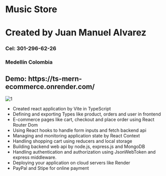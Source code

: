# Music Store
<h1>Created by Juan Manuel Alvarez</h1>
<h3>Cel: 301-296-62-26</h3>
<h3>Medellín Colombia</h3>
<h2>Demo: <link>https://ts-mern-ecommerce.onrender.com/ </link> </h2> 

![1](https://github.com/Sirio2022/ts-mern-ecommerce/assets/105917953/0d1d0bf2-2f5a-47e9-a5a5-3c15eeadb148)

<ul>
  <li>Created react application by Vite in TypeScript</li>
  <li>Defining and exporting Types like product, orders and user in frontend</li>
  <li>E-commerce pages like cart, checkout and place order using React Router Dom</li>
  <li>Using React hooks to handle form inputs and fetch backend api</li>
  <li>Managing and monitoring application state by React Context</li>
  <li>Handling shopping cart using reducers and local storage</li>
  <li>Building backend web api by node.js, express.js and MongoDB</li>
  <li>Handling authentication and authorization using JsonWebToken and express middleware.</li>
  <li>Deploying your application on cloud servers like Render</li>
  <li>PayPal and Stipe for online payment</li>
</ul>

